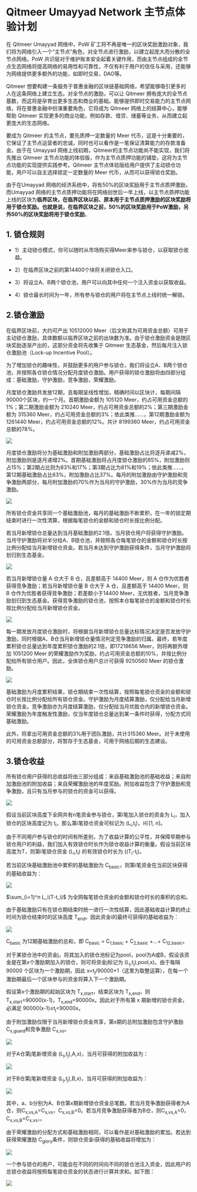 # Qitmeer Umayyad Network 主节点体验计划

在 Qitmeer Umayyad 网络中，PoW 矿工将不再是唯一的区块奖励激励对象，我们将为网络引入一个“主节点”角色，对全节点进行激励，以建立起庞大而分散的全节点网络。PoW 共识层对于维护账本安全起着关键作用，而由主节点组成的全节点生态网络将提高网络的易用性和可靠性，不仅有利于用户的信任与采用，还能够为网络提供更多额外的功能，如即时交易，DAO等。

Qitmeer 想要构建一条服务于普惠金融的区块链基础网络，希望能够吸引更多的人在这条网络上建立生态。对全节点的激励，可以让 Qitmeer 拥有庞大的全节点基数，而这将是孕育出更多生态和商业的基础。能够提供即时交易能力的主节点网络，将在普惠金融中扮演重要角色，它将成为 Qitmeer 网络上的结算中心，能够帮助 Qitmeer 实现更多的商业功能，例如存款、借贷、储蓄等业务，从而建立起更庞大的生态网络。

要成为 Qitmeer 的主节点，要先质押一定数量的 Meer 代币，这是十分重要的，它保证了主节点运营者的忠诚，同时也可以看作是一笔保证清算能力的存款准备金。由于在 Umayyad 网络上线初期，Qitmeer的主节点功能尚不能实现，我们将先推出 Qitmeer 主节点功能的体验版，作为主节点质押功能的铺垫，这将为主节点功能的实现提供实践参考。Qitmeer 主节点体验版给用户提供了主动锁仓功能，用户可以自主选择锁定一定数量的 Meer 代币，从而可以获得锁仓奖励。

由于在Umayyad 网络的经济系统中，将有50%的区块奖励用于主节点质押激励，而Umayyad 网络的主节点质押功能将在网络创世后一年上线，以主节点质押功能上线的区块为**临界区块，在临界区块以前、原本用于主节点质押激励的区块奖励将用于锁仓奖励。也就是说，在临界区块之前，50%的区块奖励用于PoW激励，另外50%的区块奖励将用于锁仓奖励**。


## 1. 锁仓规则

- 1）主动锁仓模式，你可以随时从市场购买得Meer来参与锁仓，以获取锁仓收益。

- 2）在临界区块之前的第14400个块将关闭锁仓入口。

- 3）将设立A、B两个锁仓池，用户可以向其中任何一个注入资金以获取收益。

- 4）锁仓最长时间为一年，所有参与锁仓的用户将在主节点上线时统一解锁。

## 2.锁仓激励

在临界区块前，大约可产出 10512000 Meer（后文称其为可用资金总额）可用于主动锁仓激励，具体数额以临界区块之前的出块数为准。由于锁仓激励资金是随区块奖励逐渐产出的，这部分资金将先收集于 Qitmeer 生态基金，然后每月注入锁仓激励池（Lock-up Incentive Pool）。

为了增加锁仓的趣味性，并鼓励更多的用户参与锁仓，我们将设立A、B两个锁仓池，并按照各仓锁仓情况分配月度锁仓激励。用户获得的锁仓激励将由四部分组成：基础激励，守护激励，竞争激励，荣耀激励。

月度锁仓激励共发放12期，且每期呈线性增加，精确时间以区块计，每期间隔90000个区块，约一个月。首期激励金额为 105120 Meer，约占可用资金总额的1%；第二期激励金额为 210240 Meer，约占可用资金总额的2%；第三期激励金额为 315360 Meer，约占可用资金总额的3%；依此类推……，第12期激励金额为 1261440 Meer，约占可用资金总额的12%。共计 8199360 Meer，约占可用资金总额的78%。

![](../image/Umayyad/lock/P01.png)

月度锁仓激励将分为基础激励和附加激励两部分，基础激励占比将逐月递减2%，附加激励则是逐月递增2%。首期基础激励将占月度锁仓激励的85%，附加激励则占15%；第2期占比则为83%和17%；第3期占比为81%和19%；依此类推……，第12期基础激励占比63%，附加激励占比37%。每月的附加激励由守护激励和竞争激励两部分，每月附加激励的70%作为当月的守护激励，30%作为当月的竞争激励。

![](../image/Umayyad/lock/P02.png)

所有锁仓资金共享同一个基础激励池，每月的基础激励不断累积，在一年的锁定期结束时进行一次性清算，根据每笔锁仓的金额和锁仓时长按比例分配。

若当月新增锁仓总量达到当月基础激励的2.1倍，当月锁仓用户将获得守护激励。当月守护激励将对半分给A、B锁仓池，并按照各仓每笔锁仓的金额和锁仓时长按比例分配给当月新增锁仓资金。若当月未达到守护激励获得条件，当月守护激励将划归到生态基金。

![](../image/Umayyad/lock/P04.png)

若当月新增锁仓量 A 仓大于 B 仓，且差额高于 14400 Meer，则 A 仓作为优胜者获得竞争激励；若当月新增锁仓量 B 仓大于 A 仓，且差额高于 14400 Meer，则 B 仓作为优胜者获得竞争激励；若差额小于14400 Meer，无优胜者，当月竞争激励划归到生态基金。获得竞争激励的锁仓池，按照本仓每笔锁仓的金额和锁仓时长按比例分配给当月新增锁仓资金。

![](../image/Umayyad/lock/P05.png)

每一期发放月度锁仓激励时，将根据当月新增锁仓总量达标情况决定是否发放守护激励，同时根据A、B仓当月新增锁仓量情况判定竞争激励的归属。最终，若年度累积锁仓总量达到年度累积锁仓激励的2.1倍，即17218656 Meer，则将再额外增加 1051200 Meer 的荣耀激励作为奖励，约占可用资金总额的10%，并按比例分配给所有锁仓用户。因此，全体锁仓用户总计可获得 9250560 Meer 的锁仓激励。

![](../image/Umayyad/lock/P03.png)

基础激励为月度累积结果，锁仓期结束一次性结算，按照每笔锁仓资金的金额和锁仓时长按比例分配给所有锁仓资金。守护激励为月度结算激励，仅分配给当月新增锁仓资金。竞争激励亦为月度结算激励，仅分配给当月优胜仓内的新增锁仓资金。荣耀激励为年度触发性激励，仅当年度锁仓总量达到某一条件时获得，分配方式同基础激励。

此外，将拿出可用资金总额的3%用于团队激励，共计315360 Meer。对于未使用的可用资金总额部分，将暂存于生态基金，可用于网络后期的生态建设。

## 3.锁仓收益

所有锁仓用户获得的总收益将由三部分组成：来自基础激励池的基础收益；来自附加激励池的附加收益；来自荣耀激励池的年度奖励。附加收益包含了守护激励和竞争激励，且只有当月参与的锁仓的资金可以获得。

![](../image/Umayyad/lock/P08.png)

假设当前区块高度下全网共有n笔资金参与锁仓，第i笔加入锁仓的资金为 L<sub>i</sub>，加入锁仓的区块高度记为 t<sub>i</sub>，那么第i笔锁仓资金可标记为 (L<sub>i</sub>,t<sub>i</sub>)，i∈[1, n]。

由于不同用户参与锁仓的时间有所差别，为了收益计算的公平性，并保障早期参与锁仓用户的利益，我们加入有效锁仓时长作为锁仓收益计算的衡量。假设当前区块高度为T，则第i笔锁仓资金 (L<sub>i</sub>,t<sub>i</sub>) 的有效锁仓时长为 ((T<sub>i</sub>-t<sub>i</sub>)。

若当前区块基础激励池中累积的基础激励为 C<sub>basic</sub>，则第i笔资金在当前区块获得的基础收益为：

![](../image/Umayyad/lock/Cbasic.png)


$\sum_{i=1}^n L_i(T-t_i)$ 为全网每笔锁仓资金的金额和锁仓时长的乘积的总和。

由于基础激励只有在锁仓期结束时统一进行一次性结算，因此基础收益计算的终止时间为锁仓结束时的区块高度 T<sub>end</sub>。因此资金i的最终可获得的基础收益为：

![](../image/Umayyad/lock/Cbasic1.png)

C<sub>basic</sub> 为12期基础激励的总和，即 C<sub>basic</sub> = C<sub>1,basic</sub> + C<sub>2,basic</sub> +...+ C<sub>12,basic</sub>。

对于某锁仓池中的资金j，将其加入的锁仓池标记为pool，pool为A或B，假设该资金是在第x个激励期加入的锁仓，则可将资金j标记为 (L<sub>j</sub>,t<sub>j</sub>),pool,x)。由于每隔 90000 个区块为一个激励期，因此 x=t<sub>j</sub>/90000+1（这里为取整运算），在每一个激励期最后一个区块参与的资金将算入下一个激励期。

假设第x个激励期的起始区块为 T<sub>x,start</sub>，结束区块为 T<sub>x,end</sub>，则 T<sub>x,start</sub>=90000(x-1)，T<sub>x,end</sub>=90000x。因此对于所有第 x 期新增的锁仓资金，必满足 90000(x-1)≤t<sub>j</sub><90000x。

由于附加激励仅限于当月新增锁仓资金共享，第x期的总附加激励包含守护激励 C<sub>x,guard</sub>和竞争激励 C<sub>x,vs</sub>。

![](../image/Umayyad/lock/P07.png)

对于A仓第j笔新增资金 (L<sub>j</sub>,t<sub>j</sub>),A,x)，当月可获得的附加收益为：

![](../image/Umayyad/lock/CaddA.png)

对于B仓第j笔新增资金 (L<sub>j</sub>,t<sub>j</sub>),B,x)，当月可获得的附加收益为：

![](../image/Umayyad/lock/CaddB.png)

其中，a、b分别为A、B仓第x期新增锁仓资金总笔数。若当月竞争激励获得者为A仓，则C<sub>x,vs,A</sub>=C<sub>x,vs</sub>，C<sub>x,vs,B</sub>=0。若当月竞争激励获得者为B仓，则C<sub>x,vs,A</sub>=0，C<sub>x,vs,B</sub>=C<sub>x,vs</sub>，。

由于荣耀激励的分配方式和基础激励相同，可以看作是对基础激励的累加。若达到获得荣耀激励 C<sub>glory</sub>条件，则锁仓资金i获得的基础收益将增加为：

![](../image/Umayyad/lock/Cglory.png)

一个参与锁仓的用户，可能会在不同的时间向不同的锁仓池注入资金，因此用户的总锁仓收益将按照每笔锁仓资金的状态进行计算并求和。如下图：

![](../image/Umayyad/lock/P06.png)
